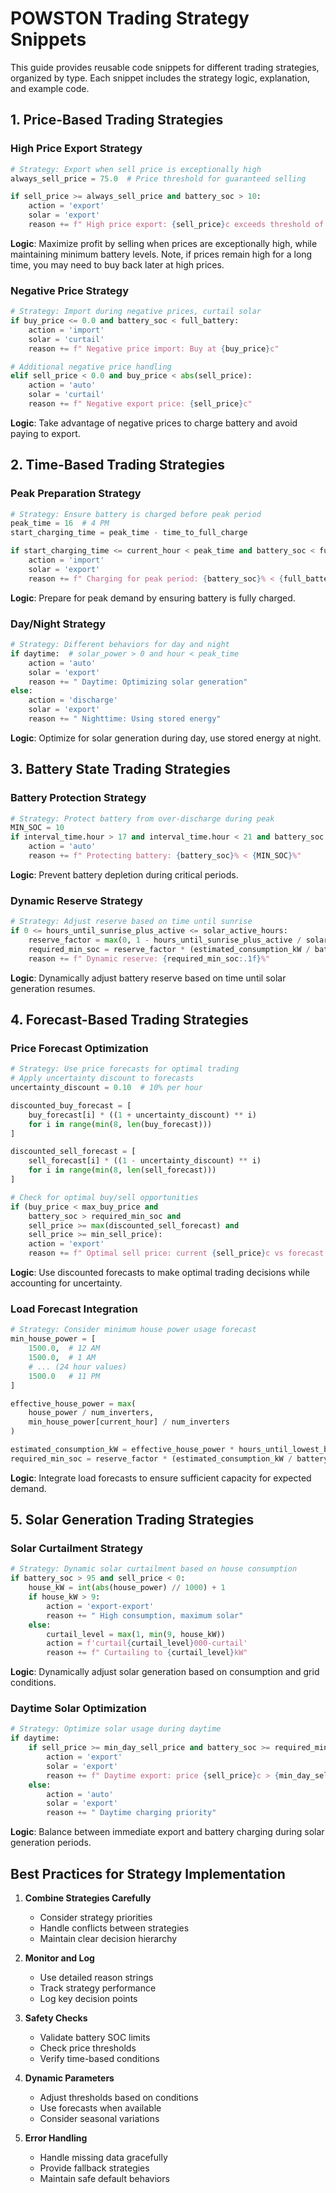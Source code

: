 # POWSTON Trading Strategy Snippets

This guide provides reusable code snippets for different trading strategies, organized by type. Each snippet includes the strategy logic, explanation, and example code.

## 1. Price-Based Trading Strategies

### High Price Export Strategy
```python
# Strategy: Export when sell price is exceptionally high
always_sell_price = 75.0  # Price threshold for guaranteed selling

if sell_price >= always_sell_price and battery_soc > 10:
    action = 'export'
    solar = 'export'
    reason += f" High price export: {sell_price}c exceeds threshold of {always_sell_price}c"
```
**Logic**: Maximize profit by selling when prices are exceptionally high, while maintaining minimum battery levels. Note, if prices remain high for a long time, you may need to buy back later at high prices.

### Negative Price Strategy
```python
# Strategy: Import during negative prices, curtail solar
if buy_price <= 0.0 and battery_soc < full_battery:
    action = 'import'
    solar = 'curtail'
    reason += f" Negative price import: Buy at {buy_price}c"

# Additional negative price handling
elif sell_price < 0.0 and buy_price < abs(sell_price):
    action = 'auto'
    solar = 'curtail'
    reason += f" Negative export price: {sell_price}c"
```
**Logic**: Take advantage of negative prices to charge battery and avoid paying to export.

## 2. Time-Based Trading Strategies

### Peak Preparation Strategy
```python
# Strategy: Ensure battery is charged before peak period
peak_time = 16  # 4 PM
start_charging_time = peak_time - time_to_full_charge

if start_charging_time <= current_hour < peak_time and battery_soc < full_battery:
    action = 'import'
    solar = 'export'
    reason += f" Charging for peak period: {battery_soc}% < {full_battery}%"
```
**Logic**: Prepare for peak demand by ensuring battery is fully charged.

### Day/Night Strategy
```python
# Strategy: Different behaviors for day and night
if daytime:  # solar_power > 0 and hour < peak_time
    action = 'auto'
    solar = 'export'
    reason += " Daytime: Optimizing solar generation"
else:
    action = 'discharge'
    solar = 'export'
    reason += " Nighttime: Using stored energy"
```
**Logic**: Optimize for solar generation during day, use stored energy at night.

## 3. Battery State Trading Strategies

### Battery Protection Strategy
```python
# Strategy: Protect battery from over-discharge during peak
MIN_SOC = 10
if interval_time.hour > 17 and interval_time.hour < 21 and battery_soc < MIN_SOC:
    action = 'auto'
    reason += f" Protecting battery: {battery_soc}% < {MIN_SOC}%"
```
**Logic**: Prevent battery depletion during critical periods.

### Dynamic Reserve Strategy
```python
# Strategy: Adjust reserve based on time until sunrise
if 0 <= hours_until_sunrise_plus_active <= solar_active_hours:
    reserve_factor = max(0, 1 - hours_until_sunrise_plus_active / solar_active_hours)
    required_min_soc = reserve_factor * (estimated_consumption_kW / battery_capacity) * 100
    reason += f" Dynamic reserve: {required_min_soc:.1f}%"
```
**Logic**: Dynamically adjust battery reserve based on time until solar generation resumes.

## 4. Forecast-Based Trading Strategies

### Price Forecast Optimization
```python
# Strategy: Use price forecasts for optimal trading
# Apply uncertainty discount to forecasts
uncertainty_discount = 0.10  # 10% per hour

discounted_buy_forecast = [
    buy_forecast[i] * ((1 + uncertainty_discount) ** i)
    for i in range(min(8, len(buy_forecast)))
]

discounted_sell_forecast = [
    sell_forecast[i] * ((1 - uncertainty_discount) ** i)
    for i in range(min(8, len(sell_forecast)))
]

# Check for optimal buy/sell opportunities
if (buy_price < max_buy_price and 
    battery_soc > required_min_soc and 
    sell_price >= max(discounted_sell_forecast) and 
    sell_price >= min_sell_price):
    action = 'export'
    reason += f" Optimal sell price: current {sell_price}c vs forecast max {max(discounted_sell_forecast)}c"
```
**Logic**: Use discounted forecasts to make optimal trading decisions while accounting for uncertainty.

### Load Forecast Integration
```python
# Strategy: Consider minimum house power usage forecast
min_house_power = [
    1500.0,  # 12 AM
    1500.0,  # 1 AM
    # ... (24 hour values)
    1500.0   # 11 PM
]

effective_house_power = max(
    house_power / num_inverters,
    min_house_power[current_hour] / num_inverters
)

estimated_consumption_kW = effective_house_power * hours_until_lowest_buy
required_min_soc = reserve_factor * (estimated_consumption_kW / battery_capacity) * 100
```
**Logic**: Integrate load forecasts to ensure sufficient capacity for expected demand.

## 5. Solar Generation Trading Strategies

### Solar Curtailment Strategy
```python
# Strategy: Dynamic solar curtailment based on house consumption
if battery_soc > 95 and sell_price < 0:
    house_kW = int(abs(house_power) // 1000) + 1
    if house_kW > 9:
        action = 'export-export'
        reason += " High consumption, maximum solar"
    else:
        curtail_level = max(1, min(9, house_kW))
        action = f'curtail{curtail_level}000-curtail'
        reason += f" Curtailing to {curtail_level}kW"
```
**Logic**: Dynamically adjust solar generation based on consumption and grid conditions.

### Daytime Solar Optimization
```python
# Strategy: Optimize solar usage during daytime
if daytime:
    if sell_price >= min_day_sell_price and battery_soc >= required_min_soc:
        action = 'export'
        solar = 'export'
        reason += f" Daytime export: price {sell_price}c > {min_day_sell_price}c"
    else:
        action = 'auto'
        solar = 'export'
        reason += " Daytime charging priority"
```
**Logic**: Balance between immediate export and battery charging during solar generation periods.

## Best Practices for Strategy Implementation

1. **Combine Strategies Carefully**
   - Consider strategy priorities
   - Handle conflicts between strategies
   - Maintain clear decision hierarchy

2. **Monitor and Log**
   - Use detailed reason strings
   - Track strategy performance
   - Log key decision points

3. **Safety Checks**
   - Validate battery SOC limits
   - Check price thresholds
   - Verify time-based conditions

4. **Dynamic Parameters**
   - Adjust thresholds based on conditions
   - Use forecasts when available
   - Consider seasonal variations

5. **Error Handling**
   - Handle missing data gracefully
   - Provide fallback strategies
   - Maintain safe default behaviors
